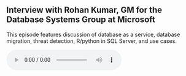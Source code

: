 ## Interview with Rohan Kumar, GM for the Database Systems Group at Microsoft

This episode features discussion of database as a service, database migration, threat detection, R/python in SQL Server, and use cases.

<audio controls>
  <source src="https://s3.amazonaws.com/data-skeptic-bonus-feed/episodes/2017/rohan-kumar.mp3" type="audio/mpeg">
Your browser does not support the audio element.
</audio>

